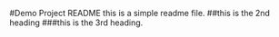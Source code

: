 #Demo Project README
this is a simple readme file.
##this is the 2nd heading
###this is the 3rd heading.